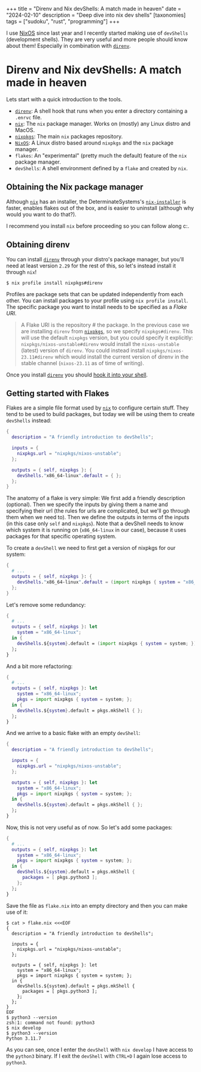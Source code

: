 +++
title = "Direnv and Nix devShells: A match made in heaven"
date = "2024-02-10"
description = "Deep dive into nix dev shells"
[taxonomies]
tags = ["sudoku", "rust", "programming"]
+++

I use [NixOS][1] since last year and I recently started making
use of `devShells` (development shells). They are very useful and more people
should know about them! Especially in combination with
[`direnv`][2].

<!-- more -->

# Direnv and Nix devShells: A match made in heaven

Lets start with a quick introduction to the tools.

- [`direnv`][2]: A shell hook that runs when you enter a directory containing a
  `.enrvc` file.
- [`nix`][1]: The `nix` package manager. Works on (mostly) any Linux distro and
  MacOS.
- [`nixpkgs`][3]: The main `nix` packages repository.
- [`NixOS`][1]: A Linux distro based around `nixpkgs` and the `nix` package
  manager.
- `flakes`: An "experimental" (pretty much the default) feature of the `nix`
  package manager.
- `devShells`: A shell environment defined by a `flake` and created by `nix`.

## Obtaining the Nix package manager

Although [`nix`][1] has an installer, the DeterminateSystems's
[`nix-installer`][4] is faster, enables flakes out of the box, and is easier to
uninstall (although why would you want to do that?).

I recommend you install `nix` before proceeding so you can follow along c:.

## Obtaining direnv

You can install [`direnv`][2] through your distro's package manager, but you'll
need at least version `2.29` for the rest of this, so let's instead install it
through `nix`!

```console
$ nix profile install nixpkgs#direnv
```

Profiles are package sets that can be updated independently from each other. You
can install packages to your profile using `nix profile install`. The specific
package you want to install needs to be specified as a *Flake URI*.

> A Flake URI is the repository # the package. In the previous case we are
> installing `direnv` from [`nixpkgs`][3], so we specify `nixpkgs#direnv`. This
> will use the default `nixpkgs` version, but you could specify it explicitly:
> `nixpkgs/nixos-unstable#direnv` would install the `nixos-unstable` (latest)
> version of `direnv`. You could instead install `nixpkgs/nixos-23.11#direnv`
> which would install the current version of direnv in the stable channel
> (`nixos-23.11` as of time of writing).

Once you install [`direnv`][2] you should [hook it into your shell][5].

## Getting started with Flakes

Flakes are a simple file format used by [`nix`][1] to configure certain stuff.
They tend to be used to build packages, but today we will be using them to
create `devShells` instead:

```nix
{
  description = "A friendly introduction to devShells";

  inputs = {
    nixpkgs.url = "nixpkgs/nixos-unstable";
  };

  outputs = { self, nixpkgs }: {
    devShells."x86_64-linux".default = { };
  };
}
```

The anatomy of a flake is very simple: We first add a friendly description
(optional). Then we specify the inputs by giving them a name and specifying
their url (the rules for urls are complicated, but we'll go through them when we
need to). Then we define the outputs in terms of the inputs (in this case only
`self` and `nixpkgs`). Note that a devShell needs to know which system it is
running on (`x86_64-linux` in our case), because it uses packages for that
specific operating system.

To create a `devShell` we need to first get a version of nixpkgs for our system:

```nix
{
  # ...
  outputs = { self, nixpkgs }: {
    devShells."x86_64-linux".default = (import nixpkgs { system = "x86_64-linux"; }).mkShell { };
  };
}
```

Let's remove some redundancy:

```nix
{
  # ...
  outputs = { self, nixpkgs }: let 
    system = "x86_64-linux";
  in {
    devShells.${system}.default = (import nixpkgs { system = system; }).mkShell { };
  };
}
```

And a bit more refactoring:

```nix
{
  # ...
  outputs = { self, nixpkgs }: let 
    system = "x86_64-linux";
    pkgs = import nixpkgs { system = system; };
  in {
    devShells.${system}.default = pkgs.mkShell { };
  };
}
```

And we arrive to a basic flake with an empty `devShell`:

```nix
{
  description = "A friendly introduction to devShells";

  inputs = {
    nixpkgs.url = "nixpkgs/nixos-unstable";
  };

  outputs = { self, nixpkgs }: let 
    system = "x86_64-linux";
    pkgs = import nixpkgs { system = system; };
  in {
    devShells.${system}.default = pkgs.mkShell { };
  };
}
```

Now, this is not very useful as of now. So let's add some packages:

```nix
{
  # ...
  outputs = { self, nixpkgs }: let 
    system = "x86_64-linux";
    pkgs = import nixpkgs { system = system; };
  in {
    devShells.${system}.default = pkgs.mkShell {
      packages = [ pkgs.python3 ];
    };
  };
}
```

Save the file as `flake.nix` into an empty directory and then you can make use
of it:

```console
$ cat > flake.nix <<<EOF
{
  description = "A friendly introduction to devShells";

  inputs = {
    nixpkgs.url = "nixpkgs/nixos-unstable";
  };

  outputs = { self, nixpkgs }: let 
    system = "x86_64-linux";
    pkgs = import nixpkgs { system = system; };
  in {
    devShells.${system}.default = pkgs.mkShell {
      packages = [ pkgs.python3 ];
    };
  };
}
EOF
$ python3 --version
zsh:1: command not found: python3
$ nix develop
$ python3 --version
Python 3.11.7
```

As you can see, once I enter the `devShell` with `nix develop` I have access to
the `python3` binary. If I exit the `devShell` with `CTRL+D` I again lose access
to `python3`.

[1]: <https://nixos.org> "NixOS"
[2]: <https://github.com/direnv/direnv> "direnv GitHub"
[3]: <https://github.com/NixOS/nixpkgs> "nixpkgs GitHub"
[4]: <https://github.com/DeterminateSystems/nix-installer> "DeterminateSystems nix-installer"
[5]: <https://github.com/direnv/direnv/blob/master/docs/hook.md> "Hook direnv into your shell"

